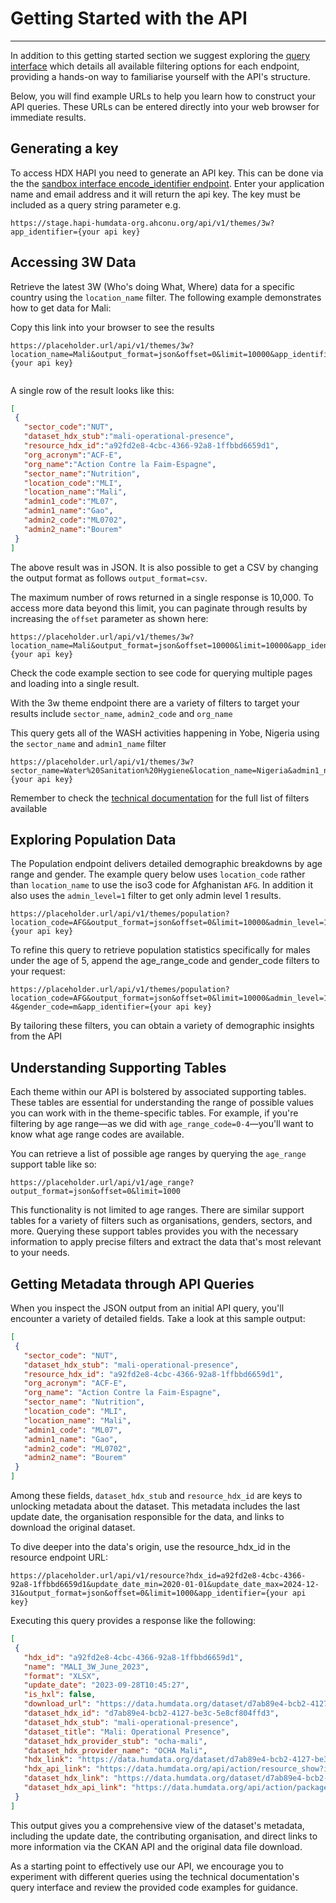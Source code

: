 # Getting Started with the API

---

In addition to this getting started section we suggest exploring the [query interface](https://stage.hapi-humdata-org.ahconu.org/docs) which details all available filtering options for each endpoint, providing a hands-on way to familiarise yourself with the API's structure.


Below, you will find example URLs to help you learn how to construct your API queries. These URLs can be entered directly into your web browser for immediate results.

## Generating a key

To access HDX HAPI you need to generate an API key. This can be done via the the [sandbox interface encode_identifier endpoint](https://stage.hapi-humdata-org.ahconu.org/docs#/Utility/get_encoded_identifier_api_v1_encode_identifier_get). Enter your application name and email address and it will return the api key. The key must be included as a query string parameter e.g.


```
https://stage.hapi-humdata-org.ahconu.org/api/v1/themes/3w?app_identifier={your api key}
```




## Accessing 3W Data


Retrieve the latest 3W (Who's doing What, Where) data for a specific country using the `location_name` filter. The following example demonstrates how to get data for Mali:


Copy this link into your browser to see the results


```plaintext
https://placeholder.url/api/v1/themes/3w?location_name=Mali&output_format=json&offset=0&limit=10000&app_identifier={your api key}


```


A single row of the result looks like this:


```JSON
[
 {
   "sector_code":"NUT",
   "dataset_hdx_stub":"mali-operational-presence",
   "resource_hdx_id":"a92fd2e8-4cbc-4366-92a8-1ffbbd6659d1",
   "org_acronym":"ACF-E",
   "org_name":"Action Contre la Faim-Espagne",
   "sector_name":"Nutrition",
   "location_code":"MLI",
   "location_name":"Mali",
   "admin1_code":"ML07",
   "admin1_name":"Gao",
   "admin2_code":"ML0702",
   "admin2_name":"Bourem"
 }
]
```


The above result was in JSON. It is also possible to get a CSV by changing the output format as follows ```output_format=csv```.


The maximum number of rows returned in a single response is 10,000. To access more data beyond this limit, you can paginate through results by increasing the ```offset``` parameter as shown here:


```plaintext
https://placeholder.url/api/v1/themes/3w?location_name=Mali&output_format=json&offset=10000&limit=10000&app_identifier={your api key}
```


Check the code example section to see code for querying multiple pages and loading into a single result.


With the 3w theme endpoint there are a variety of filters to target your results include ```sector_name```, ```admin2_code``` and ```org_name```


This query gets all of the WASH activities happening in Yobe, Nigeria using the ```sector_name``` and ```admin1_name``` filter


```plaintext
https://placeholder.url/api/v1/themes/3w?sector_name=Water%20Sanitation%20Hygiene&location_name=Nigeria&admin1_name=Yobe&output_format=json&offset=0&limit=1000&app_identifier={your api key}
```


Remember to check the [technical documentation](https://placeholder.url/docs) for the full list of filters available


## Exploring Population Data


The Population endpoint delivers detailed demographic breakdowns by age range and gender.  The example query below uses ```location_code``` rather than ```location_name``` to use the iso3 code for Afghanistan ```AFG```. In addition it also uses the ```admin_level=1``` filter to get only admin level 1 results.


```
https://placeholder.url/api/v1/themes/population?location_code=AFG&output_format=json&offset=0&limit=10000&admin_level=1&app_identifier={your api key}
```


To refine this query to retrieve population statistics specifically for males under the age of 5, append the age_range_code and gender_code filters to your request:


```
https://placeholder.url/api/v1/themes/population?location_code=AFG&output_format=json&offset=0&limit=10000&admin_level=1&age_range_code=0-4&gender_code=m&app_identifier={your api key}
```


By tailoring these filters, you can obtain a variety of demographic insights from the API


## Understanding Supporting Tables


Each theme within our API is bolstered by associated supporting tables. These tables are essential for understanding the range of possible values you can work with in the theme-specific tables. For example, if you're filtering by age range—as we did with `age_range_code=0-4`—you'll want to know what age range codes are available.


You can retrieve a list of possible age ranges by querying the `age_range` support table like so:


```plaintext
https://placeholder.url/api/v1/age_range?output_format=json&offset=0&limit=1000
```


This functionality is not limited to age ranges. There are similar support tables for a variety of filters such as organisations, genders, sectors, and more. Querying these support tables provides you with the necessary information to apply precise filters and extract the data that's most relevant to your needs.


## Getting Metadata through API Queries


When you inspect the JSON output from an initial API query, you'll encounter a variety of detailed fields. Take a look at this sample output:


```json
[
 {
   "sector_code": "NUT",
   "dataset_hdx_stub": "mali-operational-presence",
   "resource_hdx_id": "a92fd2e8-4cbc-4366-92a8-1ffbbd6659d1",
   "org_acronym": "ACF-E",
   "org_name": "Action Contre la Faim-Espagne",
   "sector_name": "Nutrition",
   "location_code": "MLI",
   "location_name": "Mali",
   "admin1_code": "ML07",
   "admin1_name": "Gao",
   "admin2_code": "ML0702",
   "admin2_name": "Bourem"
 }
]
```


Among these fields, ```dataset_hdx_stub``` and ```resource_hdx_id``` are keys to unlocking metadata about the dataset. This metadata includes the last update date, the organisation responsible for the data, and links to download the original dataset.


To dive deeper into the data's origin, use the resource_hdx_id in the resource endpoint URL:


```
https://placeholder.url/api/v1/resource?hdx_id=a92fd2e8-4cbc-4366-92a8-1ffbbd6659d1&update_date_min=2020-01-01&update_date_max=2024-12-31&output_format=json&offset=0&limit=1000&app_identifier={your api key}
```


Executing this query provides a response like the following:


```JSON
[
 {
   "hdx_id": "a92fd2e8-4cbc-4366-92a8-1ffbbd6659d1",
   "name": "MALI_3W_June_2023",
   "format": "XLSX",
   "update_date": "2023-09-28T10:45:27",
   "is_hxl": false,
   "download_url": "https://data.humdata.org/dataset/d7ab89e4-bcb2-4127-be3c-5e8cf804ffd3/resource/a92fd2e8-4cbc-4366-92a8-1ffbbd6659d1/download/mali-3w_maj-2.xlsx",
   "dataset_hdx_id": "d7ab89e4-bcb2-4127-be3c-5e8cf804ffd3",
   "dataset_hdx_stub": "mali-operational-presence",
   "dataset_title": "Mali: Operational Presence",
   "dataset_hdx_provider_stub": "ocha-mali",
   "dataset_hdx_provider_name": "OCHA Mali",
   "hdx_link": "https://data.humdata.org/dataset/d7ab89e4-bcb2-4127-be3c-5e8cf804ffd3/resource/a92fd2e8-4cbc-4366-92a8-1ffbbd6659d1/",
   "hdx_api_link": "https://data.humdata.org/api/action/resource_show?id=a92fd2e8-4cbc-4366-92a8-1ffbbd6659d1",
   "dataset_hdx_link": "https://data.humdata.org/dataset/d7ab89e4-bcb2-4127-be3c-5e8cf804ffd3/",
   "dataset_hdx_api_link": "https://data.humdata.org/api/action/package_show?id=d7ab89e4-bcb2-4127-be3c-5e8cf804ffd3"
 }
]
```


This output gives you a comprehensive view of the dataset's metadata, including the update date, the contributing organisation, and direct links to more information via the CKAN API and the original data file download.


As a starting point to effectively use our API, we encourage you to experiment with different queries using the technical documentation's query interface and review the provided code examples for guidance.
